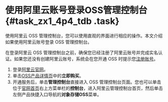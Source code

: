 # 使用阿里云账号登录OSS管理控制台 {#task_zx1_4p4_tdb .task}

使用阿里云 OSS 管理控制台，您可以使用直观的界面进行相应的操作。本文介绍如果使用阿里云账号登录 OSS 管理控制台。

在登录阿里云 OSS 管理控制台之前，确保您已经注册了阿里云账号并完成实名认证。如果您还没有创建阿里云账号，系统会在您开通 OSS 时提示您[注册账号](https://account.alibabacloud.com/register/intl_register.htm)。

1.  登录[阿里云官网](https://account.alibabacloud.com/login/login.htm)。 
2.  单击[OSS产品详情页](https://www.alibabacloud.com/zh/product/oss)中的**立即购买**。 
3.  开通服务后，单击**管理控制台**直接进入 OSS 管理控制台页面。您也可以单击位于[官网首页](http://www.alibabacloud.com)右上方菜单栏的**控制台**，进入阿里云管理控制台首页，然后单击左侧产品快捷入口导航的**对象存储OSS**菜单。 

